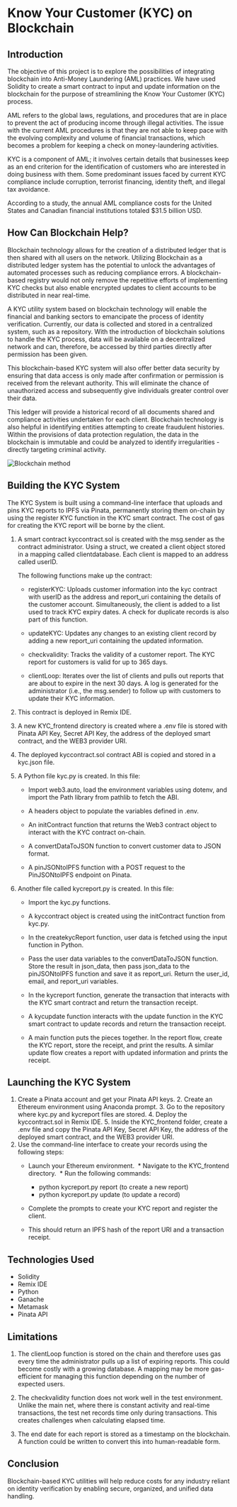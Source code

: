 # Know Your Customer (KYC) on Blockchain



## Introduction

The objective of this project is to explore the possibilities of integrating blockchain into Anti-Money Laundering (AML) practices. We have used Solidity to create a smart contract to input and update information on the blockchain for the purpose of streamlining the Know Your Customer (KYC) process.

AML refers to the global laws, regulations, and procedures that are in place to prevent the act of producing income through illegal activities. The issue with the current AML procedures is that they are not able to keep pace with the evolving complexity and volume of financial transactions, which becomes a problem for keeping a check on money-laundering activities.

KYC is a component of AML; it involves certain details that businesses keep as an end criterion for the identification of customers who are interested in doing business with them. Some predominant issues faced by current KYC compliance include corruption, terrorist financing, identity theft, and illegal tax avoidance.

According to a study, the annual AML compliance costs for the United States and Canadian financial institutions totaled $31.5 billion USD.

## How Can Blockchain Help?

Blockchain technology allows for the creation of a distributed ledger that is then shared with all users on the network. Utilizing Blockchain as a distributed ledger system has the potential to unlock the advantages of automated processes such as reducing compliance errors. A blockchain-based registry would not only remove the repetitive efforts of implementing KYC checks but also enable encrypted updates to client accounts to be distributed in near real-time.

A KYC utility system based on blockchain technology will enable the financial and banking sectors to emancipate the process of identity verification. Currently, our data is collected and stored in a centralized system, such as a repository. With the introduction of blockchain solutions to handle the KYC process, data will be available on a decentralized network and can, therefore, be accessed by third parties directly after permission has been given.

This blockchain-based KYC system will also offer better data security by ensuring that data access is only made after confirmation or permission is received from the relevant authority. This will eliminate the chance of unauthorized access and subsequently give individuals greater control over their data.

This ledger will provide a historical record of all documents shared and compliance activities undertaken for each client. Blockchain technology is also helpful in identifying entities attempting to create fraudulent histories. Within the provisions of data protection regulation, the data in the blockchain is immutable and could be analyzed to identify irregularities - directly targeting criminal activity.

![Blockchain method](Images/Blockchain_KYC.jpg)

## Building the KYC System

The KYC System is built using a command-line interface that uploads and pins KYC reports to IPFS via Pinata, permanently storing them on-chain by using the register KYC function in the KYC smart contract. The cost of gas for creating the KYC report will be borne by the client.

1. A smart contract kyccontract.sol is created with the msg.sender as the contract administrator. Using a struct, we created a client object stored in a mapping called clientdatabase. Each client is mapped to an address called userID.

    The following functions make up the contract:

    * registerKYC: Uploads customer information into the kyc contract with userID as the address and report_uri containing the details of the customer account. Simultaneously, the client is added to a list used to track KYC expiry dates. A check for duplicate records is also part of this function.

    * updateKYC: Updates any changes to an existing client record by adding a new report_uri containing the updated information.

    * checkvalidity: Tracks the validity of a customer report. The KYC report for customers is valid for up to 365 days.

    * clientLoop: Iterates over the list of clients and pulls out reports that are about to expire in the next 30 days. A log is generated for the administrator (i.e., the msg.sender) to follow up with customers to update their KYC information.
        
2. This contract is deployed in Remix IDE. 

3. A new KYC_frontend directory is created where a .env file is stored with Pinata API Key, Secret API Key, the address of the deployed smart contract, and the WEB3 provider URI.

4. The deployed kyccontract.sol contract ABI is copied and stored in a kyc.json file.

5. A Python file kyc.py is created. In this file:

   * Import web3.auto, load the environment variables using dotenv, and import the Path library from pathlib to fetch the ABI.

   * A headers object to populate the variables defined in .env.

   * An initContract function that returns the Web3 contract object to interact with the KYC contract on-chain.

   * A convertDataToJSON function to convert customer data to JSON format.
   
   * A pinJSONtoIPFS function with a POST request to the PinJSONtoIPFS endpoint on Pinata. 

6. Another file called kycreport.py is created. In this file:

    * Import the kyc.py functions.

    * A kyccontract object is created using the initContract function from kyc.py.

    * In the createkycReport function, user data is fetched using the input function in Python. 

    * Pass the user data variables to the convertDataToJSON function. Store the result in json_data, then pass json_data to the pinJSONtoIPFS function and save it as report_uri. Return the user_id, email, and report_uri variables.

    * In the kycreport function, generate the transaction that interacts with the KYC smart contract and return the transaction receipt. 

    * A kycupdate function interacts with the update function in the KYC smart contract to update records and return the transaction receipt.

    * A main function puts the pieces together. In the report flow, create the KYC report, store the receipt, and print the results. A similar update flow creates a report with updated information and prints the receipt.
    
## Launching the KYC System

1. Create a Pinata account and get your Pinata API keys.
​2. Create an Ethereum environment using Anaconda prompt.
​3. Go to the repository where kyc.py and kycreport files are stored.
​4. Deploy the kyccontract.sol in Remix IDE.
​5. Inside the KYC_frontend folder, create a .env file and copy the Pinata API Key, Secret API Key, the address of the deployed smart contract, and the WEB3 provider URI.
6. Use the command-line interface to create your records using the following steps:
​
   * Launch your Ethereum environment.
​   * Navigate to the KYC_frontend directory.
​   * Run the following commands:

      * python kycreport.py report (to create a new report)
      * python kycreport.py update (to update a record)

   * Complete the prompts to create your KYC report and register the client.
   * This should return an IPFS hash of the report URI and a transaction receipt.

## Technologies Used

- Solidity
- Remix IDE
- Python
- Ganache
- Metamask
- Pinata API

## Limitations

1. The clientLoop function is stored on the chain and therefore uses gas every time the administrator pulls up a list of expiring reports. This could become costly with a growing database. A mapping may be more gas-efficient for managing this function depending on the number of expected users.

2. The checkvalidity function does not work well in the test environment. Unlike the main net, where there is constant activity and real-time transactions, the test net records time only during transactions. This creates challenges when calculating elapsed time.

3. The end date for each report is stored as a timestamp on the blockchain. A function could be written to convert this into human-readable form.

## Conclusion

Blockchain-based KYC utilities will help reduce costs for any industry reliant on identity verification by enabling secure, organized, and unified data handling.

#


